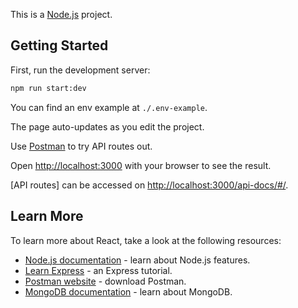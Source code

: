 This is a [Node.js](https://nodejs.org/uk) project.

## Getting Started

First, run the development server:

```bash
npm run start:dev
```

You can find an env example at `./.env-example`.

The page auto-updates as you edit the project.

Use [Postman](https://www.postman.com/) to try API routes out.

Open [http://localhost:3000](http://localhost:3000) with your browser to see the
result.

[API routes] can be accessed on
[http://localhost:3000/api-docs/#/](http://localhost:3000/api-docs/#/).

## Learn More

To learn more about React, take a look at the following resources:

-   [Node.js documentation](https://nodejs.org/uk/docs) - learn about Node.js features.
-   [Learn Express](https://expressjs.com/en/guide/routing.html) - an Express tutorial.
-   [Postman website](https://www.postman.com/) - download Postman.
-   [MongoDB documentation](https://www.mongodb.com/docs/) - learn about MongoDB.
